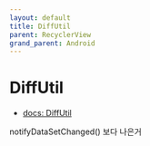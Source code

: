 ```yaml
---
layout: default
title: DiffUtil
parent: RecyclerView
grand_parent: Android
---
```


# DiffUtil

- [docs: DiffUtil](https://developer.android.com/reference/kotlin/androidx/recyclerview/widget/DiffUtil)

notifyDataSetChanged() 보다 나은거